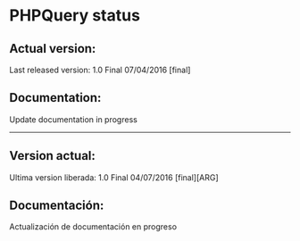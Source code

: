 # PHPQuery status

## Actual version:

Last released version: 1.0 Final 07/04/2016 [final]

## Documentation:

Update documentation in progress

---

## Version actual:

Ultima version liberada: 1.0 Final 04/07/2016 [final][ARG]

## Documentación:

Actualización de documentación en progreso